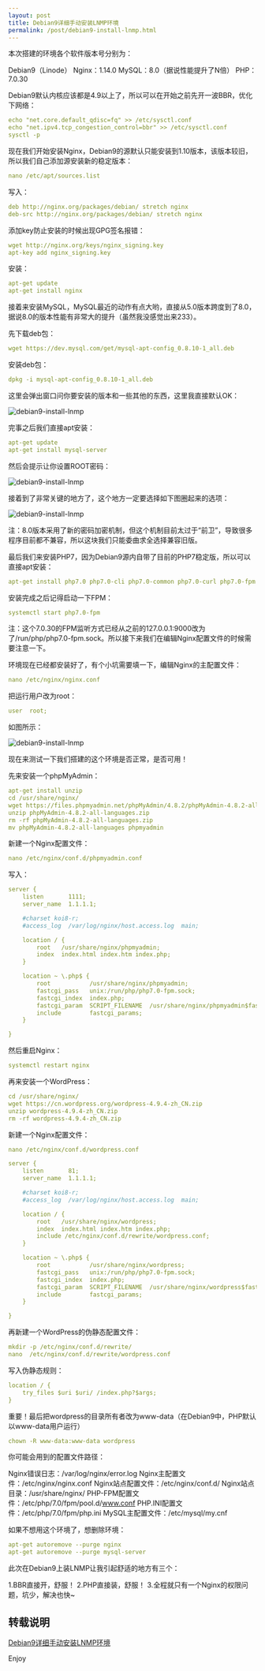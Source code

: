 ```yaml
---
layout: post
title: Debian9详细手动安装LNMP环境
permalink: /post/debian9-install-lnmp.html
---
```


本次搭建的环境各个软件版本号分别为：

Debian9（Linode）
Nginx：1.14.0
MySQL：8.0（据说性能提升了N倍）
PHP：7.0.30

<!--more-->

Debian9默认内核应该都是4.9以上了，所以可以在开始之前先开一波BBR，优化下网络：

```yml
echo "net.core.default_qdisc=fq" >> /etc/sysctl.conf
echo "net.ipv4.tcp_congestion_control=bbr" >> /etc/sysctl.conf
sysctl -p
```

现在我们开始安装Nginx，Debian9的源默认只能安装到1.10版本，该版本较旧，所以我们自己添加源安装新的稳定版本：

```yml
nano /etc/apt/sources.list
```

写入：

```yml
deb http://nginx.org/packages/debian/ stretch nginx
deb-src http://nginx.org/packages/debian/ stretch nginx
```

添加key防止安装的时候出现GPG签名报错：

```yml
wget http://nginx.org/keys/nginx_signing.key
apt-key add nginx_signing.key
```

安装：

```yml
apt-get update
apt-get install nginx
```

接着来安装MySQL，MySQL最近的动作有点大哟，直接从5.0版本跨度到了8.0，据说8.0的版本性能有非常大的提升（虽然我没感觉出来233）。

先下载deb包：

```yml
wget https://dev.mysql.com/get/mysql-apt-config_0.8.10-1_all.deb
```

安装deb包：

```yml
dpkg -i mysql-apt-config_0.8.10-1_all.deb
```

这里会弹出窗口问你要安装的版本和一些其他的东西，这里我直接默认OK：

![debian9-install-lnmp](/static/debian9-install-lnmp/debian9-install-lnmp-1.png)

完事之后我们直接apt安装：

```yml
apt-get update
apt-get install mysql-server
```

然后会提示让你设置ROOT密码：

![debian9-install-lnmp](/static/debian9-install-lnmp/debian9-install-lnmp-2.png)

接着到了非常关键的地方了，这个地方一定要选择如下图圈起来的选项：

![debian9-install-lnmp](/static/debian9-install-lnmp/debian9-install-lnmp-3.png)

注：8.0版本采用了新的密码加密机制，但这个机制目前太过于“前卫”，导致很多程序目前都不兼容，所以这块我们只能委曲求全选择兼容旧版。

最后我们来安装PHP7，因为Debian9源内自带了目前的PHP7稳定版，所以可以直接apt安装：

```yml
apt-get install php7.0 php7.0-cli php7.0-common php7.0-curl php7.0-fpm php7.0-gd php7.0-mysql php7.0-opcache php7.0-xml php7.0-xmlrpc php7.0-sqlite3 php7.0-mbstring
```

安装完成之后记得启动一下FPM：

```yml
systemctl start php7.0-fpm
```

注：这个7.0.30的FPM监听方式已经从之前的127.0.0.1:9000改为了/run/php/php7.0-fpm.sock。所以接下来我们在编辑Nginx配置文件的时候需要注意一下。

环境现在已经都安装好了，有个小坑需要填一下，编辑Nginx的主配置文件：

```yml
nano /etc/nginx/nginx.conf
```

把运行用户改为root：

```yml
user  root;
```

如图所示：

![debian9-install-lnmp](/static/debian9-install-lnmp/debian9-install-lnmp-4.png)

现在来测试一下我们搭建的这个环境是否正常，是否可用！

先来安装一个phpMyAdmin：

```yml
apt-get install unzip
cd /usr/share/nginx/
wget https://files.phpmyadmin.net/phpMyAdmin/4.8.2/phpMyAdmin-4.8.2-all-languages.zip
unzip phpMyAdmin-4.8.2-all-languages.zip
rm -rf phpMyAdmin-4.8.2-all-languages.zip
mv phpMyAdmin-4.8.2-all-languages phpmyadmin
```

新建一个Nginx配置文件：

```yml
nano /etc/nginx/conf.d/phpmyadmin.conf
```

写入：

```yml
server {
    listen       1111;
    server_name  1.1.1.1;

    #charset koi8-r;
    #access_log  /var/log/nginx/host.access.log  main;

    location / {
        root   /usr/share/nginx/phpmyadmin;
        index  index.html index.htm index.php;
    }

    location ~ \.php$ {
        root           /usr/share/nginx/phpmyadmin;
        fastcgi_pass   unix:/run/php/php7.0-fpm.sock;
        fastcgi_index  index.php;
        fastcgi_param  SCRIPT_FILENAME  /usr/share/nginx/phpmyadmin$fastcgi_script_name;
        include        fastcgi_params;
    }

}
```

然后重启Nginx：

```yml
systemctl restart nginx
```

再来安装一个WordPress：

```yml
cd /usr/share/nginx/
wget https://cn.wordpress.org/wordpress-4.9.4-zh_CN.zip
unzip wordpress-4.9.4-zh_CN.zip
rm -rf wordpress-4.9.4-zh_CN.zip
```

新建一个Nginx配置文件：

```yml
nano /etc/nginx/conf.d/wordpress.conf
```
```yml
server {
    listen       81;
    server_name  1.1.1.1;

    #charset koi8-r;
    #access_log  /var/log/nginx/host.access.log  main;

    location / {
        root   /usr/share/nginx/wordpress;
        index  index.html index.htm index.php;
        include /etc/nginx/conf.d/rewrite/wordpress.conf;
    }

    location ~ \.php$ {
        root           /usr/share/nginx/wordpress;
        fastcgi_pass   unix:/run/php/php7.0-fpm.sock;
        fastcgi_index  index.php;
        fastcgi_param  SCRIPT_FILENAME  /usr/share/nginx/wordpress$fastcgi_script_name;
        include        fastcgi_params;
    }

}
```
再新建一个WordPress的伪静态配置文件：

```yml
mkdir -p /etc/nginx/conf.d/rewrite/
nano  /etc/nginx/conf.d/rewrite/wordpress.conf
```

写入伪静态规则：

```yml
location / {
	try_files $uri $uri/ /index.php?$args;
}
```

重要！最后把wordpress的目录所有者改为www-data（在Debian9中，PHP默认以www-data用户运行）

```yml
chown -R www-data:www-data wordpress
```

你可能会用到的配置文件路径：

Nginx错误日志：/var/log/nginx/error.log
Nginx主配置文件：/etc/nginx/nginx.conf
Nginx站点配置文件：/etc/nginx/conf.d/
Nginx站点目录：/usr/share/nginx/
PHP-FPM配置文件：/etc/php/7.0/fpm/pool.d/www.conf
PHP.INI配置文件：/etc/php/7.0/fpm/php.ini
MySQL主配置文件：/etc/mysql/my.cnf

如果不想用这个环境了，想删除环境：

```yml
apt-get autoremove --purge nginx
apt-get autoremove --purge mysql-server
```

此次在Debian9上装LNMP让我引起舒适的地方有三个：

1.BBR直接开，舒服！
2.PHP直接装，舒服！
3.全程就只有一个Nginx的权限问题，坑少，解决也快~

## 转载说明

[Debian9详细手动安装LNMP环境](https://lala.im/3894.html)

Enjoy